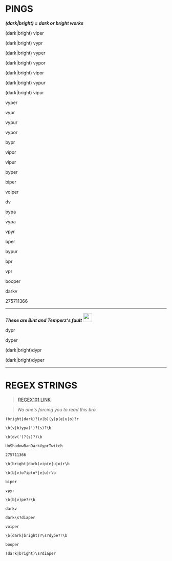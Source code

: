 # PINGS

<b><i>(dark|bright) = dark or bright works</i></b>

(dark\|bright) viper

(dark\|bright) vypr

(dark\|bright) vyper

(dark\|bright) vypor

(dark\|bright) vipor

(dark\|bright) vypur

(dark\|bright) vipur

vyper

vypr

vypur

vypor

bypr

vipor

vipur

byper

biper

voiper

dv

bypa

vypa

vpyr

bper

bypur

bpr

vpr

booper

darkv

275711366

----------------------------

<i><b>These are Bint and Temperz's fault <img src="https://static-cdn.jtvnw.net/emoticons/v2/emotesv2_70c9971ecaed4e45980bf32472775c4a/default/dark/3.0" width="28" height="28" /></i></b></i>

dypr

dyper

(dark\|bright)dypr

(dark\|bright)dyper

----------------------------

# REGEX STRINGS

> [REGEX101 LINK](https://regex101.com/r/WtN0Sp/12)

> <i>No one's forcing you to read this bro</i>

`(bright|dark)?(v|b)(y)p(e|u|o)?r`

`\b(v|b)ypa(')?(s)?\b`

`\b(dv(')?(s)?)\b`

`UnShadowBanDarkVyprTwitch`

`275711366`

`\b(bright|dark)vip(e|u|o)r\b`

`\b(b|v)o?ip(o*|e|u)r\b`

`biper`

`vpyr`

`\b(b|v)pe?r\b`

`darkv`

`dark\s?diaper`

`voiper`

`\b(dark|bright)?\s?dype?r\b`

`booper`

`(dark|bright)\s?diaper`
